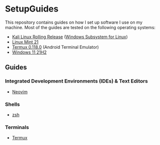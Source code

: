 # SetupGuides

This repository contains guides on how I set up software I use on my machine. Most of the guides are tested on the following operating systems:

- [Kali Linux Rolling Release](https://www.kali.org/) ([Windows Subsystem for Linux](https://apps.microsoft.com/store/detail/kali-linux/9PKR34TNCV07))
- [Linux Mint 21](https://linuxmint.com/)
- [Termux 0.118.0](https://termux.com/) (Android Terminal Emulator)
- [Windows 11 21H2](https://www.microsoft.com/en-us/windows/windows-11)

## Guides

### Integrated Development Environments (IDEs) & Text Editors

- [Neovim](https://github.com/SetupGuides/Neovim)

### Shells

- [zsh](https://github.com/SetupGuides/ZSH)

### Terminals

- [Termux](https://github.com/SetupGuides/Termux)
